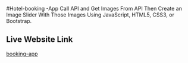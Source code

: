 #Hotel-booking -App
 Call API and Get Images From API Then Create an Image Slider With Those Images Using JavaScript, HTML5, CSS3, or Bootstrap.


## Live Website Link

[booking-app](https://remarkable-dolphin-784dee.netlify.app/)



